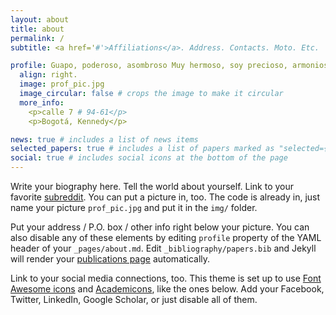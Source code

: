 ```yaml
---
layout: about
title: about
permalink: /
subtitle: <a href='#'>Affiliations</a>. Address. Contacts. Moto. Etc.

profile: Guapo, poderoso, asombroso Muy hermoso, soy precioso, armonioso Un buen socio, misterioso, buena gente Detergente, muy majete, inteligente Nada ojete, irreverente, un exponente Muy perfecto es lo que soy
  align: right.
  image: prof_pic.jpg
  image_circular: false # crops the image to make it circular
  more_info: 
    <p>calle 7 # 94-61</p>
    <p>Bogotá, Kennedy</p>

news: true # includes a list of news items
selected_papers: true # includes a list of papers marked as "selected={true}"
social: true # includes social icons at the bottom of the page
---
```


Write your biography here. Tell the world about yourself. Link to your favorite [subreddit](http://reddit.com). You can put a picture in, too. The code is already in, just name your picture `prof_pic.jpg` and put it in the `img/` folder.

Put your address / P.O. box / other info right below your picture. You can also disable any of these elements by editing `profile` property of the YAML header of your `_pages/about.md`. Edit `_bibliography/papers.bib` and Jekyll will render your [publications page](/al-folio/publications/) automatically.

Link to your social media connections, too. This theme is set up to use [Font Awesome icons](https://fontawesome.com/) and [Academicons](https://jpswalsh.github.io/academicons/), like the ones below. Add your Facebook, Twitter, LinkedIn, Google Scholar, or just disable all of them.
